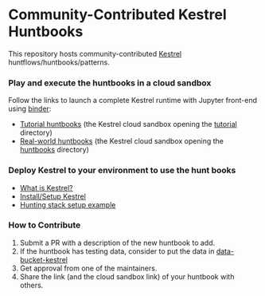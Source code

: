 # Community-Contributed Kestrel Huntbooks

This repository hosts community-contributed [Kestrel](https://github.com/opencybersecurityalliance/kestrel-lang) huntflows/huntbooks/patterns.

### Play and execute the huntbooks in a cloud sandbox

Follow the links to launch a complete Kestrel runtime with Jupyter front-end using [binder](https://mybinder.readthedocs.io):
- [Tutorial huntbooks](https://mybinder.org/v2/gh/opencybersecurityalliance/kestrel-huntbook/HEAD?filepath=tutorial) (the Kestrel cloud sandbox opening the [tutorial](https://github.com/opencybersecurityalliance/kestrel-huntbook/tree/main/tutorial) directory)
- [Real-world huntbooks](https://mybinder.org/v2/gh/opencybersecurityalliance/kestrel-huntbook/HEAD?filepath=huntbooks) (the Kestrel cloud sandbox opening the [huntbooks](https://github.com/opencybersecurityalliance/kestrel-huntbook/tree/main/huntbooks) directory)

### Deploy Kestrel to your environment to use the hunt books
- [What is Kestrel?](https://kestrel.readthedocs.io/en/latest/overview.html)
- [Install/Setup Kestrel](https://kestrel.readthedocs.io/en/latest/installation/index.html)
- [Hunting stack setup example](https://opencybersecurityalliance.org/posts/kestrel-2021-07-26/)

### How to Contribute

1. Submit a PR with a description of the new huntbook to add.
2. If the huntbook has testing data, consider to put the data in [data-bucket-kestrel](https://github.com/opencybersecurityalliance/data-bucket-kestrel)
3. Get approval from one of the maintainers.
4. Share the link (and the cloud sandbox link) of your huntbook with others.

